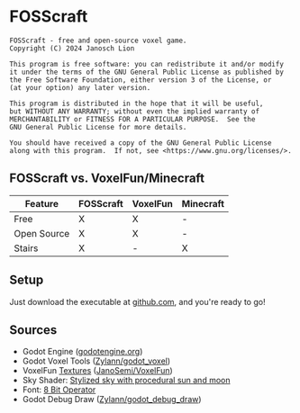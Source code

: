 # FOSScraft

    FOSScraft - free and open-source voxel game.
    Copyright (C) 2024 Janosch Lion

    This program is free software: you can redistribute it and/or modify
    it under the terms of the GNU General Public License as published by
    the Free Software Foundation, either version 3 of the License, or
    (at your option) any later version.

    This program is distributed in the hope that it will be useful,
    but WITHOUT ANY WARRANTY; without even the implied warranty of
    MERCHANTABILITY or FITNESS FOR A PARTICULAR PURPOSE.  See the
    GNU General Public License for more details.

    You should have received a copy of the GNU General Public License
    along with this program.  If not, see <https://www.gnu.org/licenses/>.

## FOSScraft vs. VoxelFun/Minecraft

| Feature     | FOSScraft | VoxelFun | Minecraft |
|-------------|-----------|----------|-----------|
| Free        | X         | X        | -         |
| Open Source | X         | X        | -         |
| Stairs      | X         | -        | X         |

## Setup

Just download the executable at [github.com](https://github.com/Janorico/FOSScraft/releases), and you're ready to go!

## Sources

* Godot Engine ([godotengine.org](https://godotengine.org))
* Godot Voxel Tools ([Zylann/godot_voxel](https://github.com/Zylann/godot_voxel))
* VoxelFun [Textures](https://github.com/JanoSemi/VoxelFun/blob/main/assets/TextureAtlas.dds) ([JanoSemi/VoxelFun](https://github.com/JanoSemi/VoxelFun))
* Sky Shader: [Stylized sky with procedural sun and moon](https://godotshaders.com/shader/stylized-sky-with-procedural-sun-and-moon/)
* Font: [8 Bit Operator](https://www.1001freefonts.com/8-bit-operator.font)
* Godot Debug Draw ([Zylann/godot_debug_draw](https://github.com/Zylann/godot_debug_draw))
